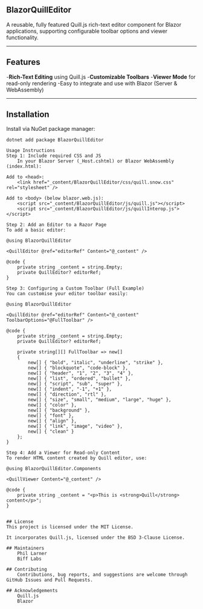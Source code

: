 
## BlazorQuillEditor

A reusable, fully featured Quill.js rich-text editor component for Blazor applications, supporting configurable toolbar options and viewer functionality.

---

## Features

-**Rich-Text Editing** using Quill.js
-**Customizable Toolbars**
-**Viewer Mode** for read-only rendering
-Easy to integrate and use with Blazor (Server & WebAssembly)

---

## Installation

Install via NuGet package manager:

```shell
dotnet add package BlazorQuillEditor

Usage Instructions
Step 1: Include required CSS and JS
	In your Blazor Server (_Host.cshtml) or Blazor WebAssembly (index.html):

Add to <head>:
	<link href="_content/BlazorQuillEditor/css/quill.snow.css" rel="stylesheet" />

Add to <body> (below blazor.web.js):
	<script src="_content/BlazorQuillEditor/js/quill.js"></script>
	<script src="_content/BlazorQuillEditor/js/quillInterop.js"></script>

Step 2: Add an Editor to a Razor Page
To add a basic editor:

@using BlazorQuillEditor

<QuillEditor @ref="editorRef" Content="@_content" />

@code {
    private string _content = string.Empty;
    private QuillEditor? editorRef;
}

Step 3: Configuring a Custom Toolbar (Full Example)
You can customise your editor toolbar easily:

@using BlazorQuillEditor

<QuillEditor @ref="editorRef" Content="@_content" ToolbarOptions="@FullToolbar" />

@code {
    private string _content = string.Empty;
    private QuillEditor? editorRef;

    private string[][] FullToolbar => new[]
    {
        new[] { "bold", "italic", "underline", "strike" },
        new[] { "blockquote", "code-block" },
        new[] { "header", "1", "2", "3", "4" },
        new[] { "list", "ordered", "bullet" },
        new[] { "script", "sub", "super" },
        new[] { "indent", "-1", "+1" },
        new[] { "direction", "rtl" },
        new[] { "size", "small", "medium", "large", "huge" },
        new[] { "color" },
        new[] { "background" },
        new[] { "font" },
        new[] { "align" },
        new[] { "link", "image", "video" },
        new[] { "clean" }
    };
}

Step 4: Add a Viewer for Read-only Content
To render HTML content created by Quill editor, use:

@using BlazorQuillEditor.Components

<QuillViewer Content="@_content" />

@code {
    private string _content = "<p>This is <strong>Quill</strong> content</p>";
}


## License
This project is licensed under the MIT License.

It incorporates Quill.js, licensed under the BSD 3-Clause License.

## Maintainers
	Phil Larner
	Biff Labs

## Contributing
	Contributions, bug reports, and suggestions are welcome through GitHub Issues and Pull Requests.

## Acknowledgements
	Quill.js
	Blazor
